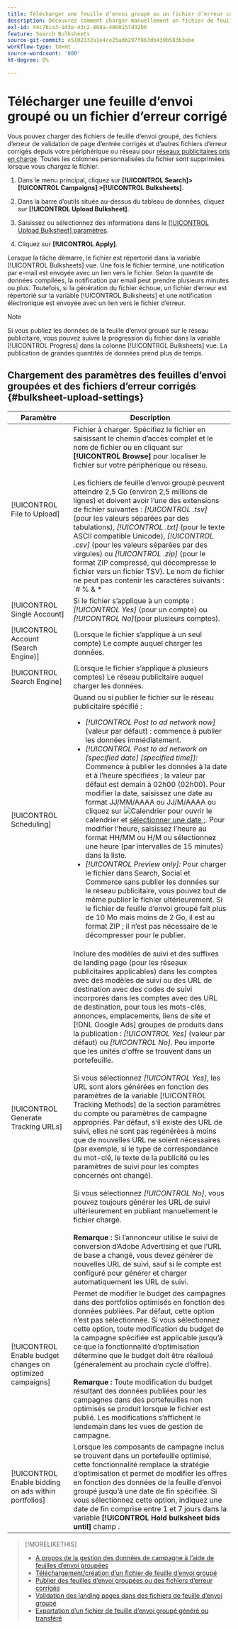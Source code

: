 ```yaml
---
title: Télécharger une feuille d’envoi groupé ou un fichier d’erreur corrigé
description: Découvrez comment charger manuellement un fichier de feuille d’envoi groupé ou un fichier d’erreur de validation de page d’entrée corrigé.
exl-id: 44c76ca3-1d3e-43c2-868a-4868157d32b0
feature: Search Bulksheets
source-git-commit: e5102132a1e4ce25adb297f863db439b583b3ebe
workflow-type: tm+mt
source-wordcount: '800'
ht-degree: 0%

---
```


# Télécharger une feuille d’envoi groupé ou un fichier d’erreur corrigé

Vous pouvez charger des fichiers de feuille d’envoi groupé, des fichiers d’erreur de validation de page d’entrée corrigés et d’autres fichiers d’erreur corrigés depuis votre périphérique ou réseau pour [réseaux publicitaires pris en charge](bulksheet-about.md#bulksheet-functionality-by-network). Toutes les colonnes personnalisées du fichier sont supprimées lorsque vous chargez le fichier.

1. Dans le menu principal, cliquez sur **[!UICONTROL Search]> [!UICONTROL Campaigns] >[!UICONTROL Bulksheets]**.

1. Dans la barre d’outils située au-dessus du tableau de données, cliquez sur **[!UICONTROL Upload Bulksheet]**.

1. Saisissez ou sélectionnez des informations dans le [[!UICONTROL Upload Bulksheet] paramètres](#bulksheet-upload-settings).

1. Cliquez sur **[!UICONTROL Apply]**.

Lorsque la tâche démarre, le fichier est répertorié dans la variable [!UICONTROL Bulksheets] vue. Une fois le fichier terminé, une notification par e-mail est envoyée avec un lien vers le fichier. Selon la quantité de données compilées, la notification par email peut prendre plusieurs minutes ou plus. Toutefois, si la génération du fichier échoue, un fichier d’erreur est répertorié sur la variable [!UICONTROL Bulksheets] et une notification électronique est envoyée avec un lien vers le fichier d’erreur.

>[!NOTE]
>
>Si vous publiez les données de la feuille d’envoi groupé sur le réseau publicitaire, vous pouvez suivre la progression du fichier dans la variable [!UICONTROL Progress] dans la colonne [!UICONTROL Bulksheets] vue. La publication de grandes quantités de données prend plus de temps.

## Chargement des paramètres des feuilles d’envoi groupées et des fichiers d’erreur corrigés {#bulksheet-upload-settings}

| Paramètre | Description |
|----|----|
| [!UICONTROL File to Upload] | Fichier à charger. Spécifiez le fichier en saisissant le chemin d’accès complet et le nom de fichier ou en cliquant sur <b>[!UICONTROL Browse]</b> pour localiser le fichier sur votre périphérique ou réseau.<br><br>Les fichiers de feuille d’envoi groupé peuvent atteindre 2,5 Go (environ 2,5 millions de lignes) et doivent avoir l’une des extensions de fichier suivantes : <i>[!UICONTROL .tsv]</i> (pour les valeurs séparées par des tabulations), <i>[!UICONTROL .txt]</i> (pour le texte ASCII compatible Unicode), <i>[!UICONTROL .csv]</i> (pour les valeurs séparées par des virgules) ou <i>[!UICONTROL .zip]</i> (pour le format ZIP compressé, qui décompresse le fichier vers un fichier TSV). Le nom de fichier ne peut pas contenir les caractères suivants : `# % &amp; * | \ : &quot; &lt; &gt; . ? /`<br><br><b>Conseil :</b> Pour les données contenant des caractères internationaux, utilisez des fichiers au format TSV ou TXT. |
| [!UICONTROL Single Account] | Si le fichier s’applique à un compte : <i>[!UICONTROL Yes]</i> (pour un compte) ou <i>[!UICONTROL No]</i>(pour plusieurs comptes). |
| [!UICONTROL Account (Search Engine)] | (Lorsque le fichier s’applique à un seul compte) Le compte auquel charger les données. |
| [!UICONTROL Search Engine] | (Lorsque le fichier s’applique à plusieurs comptes) Le réseau publicitaire auquel charger les données. |
| [!UICONTROL Scheduling] | Quand ou si publier le fichier sur le réseau publicitaire spécifié :<ul><li><i>[!UICONTROL Post to ad network now]</i> (valeur par défaut) : commence à publier les données immédiatement.</li><li><i>[!UICONTROL Post to ad network on \[specified date\] \[specified time\]]:</i> Commence à publier les données à la date et à l’heure spécifiées ; la valeur par défaut est demain à 02h00 (02h00). Pour modifier la date, saisissez une date au format JJ/MM/AAAA ou JJ/M/AAAA ou cliquez sur ![Calendrier](/help/search-social-commerce/campaign-management/bulksheets/assets/calendar.png "Calendrier") pour ouvrir le calendrier et [sélectionner une date ;](/help/search-social-commerce/common-tasks/navigation-editing-selection/calendar.md). Pour modifier l’heure, saisissez l’heure au format HH/MM ou H/M ou sélectionnez une heure (par intervalles de 15 minutes) dans la liste.</li><li><i>[!UICONTROL Preview only]:</i> Pour charger le fichier dans Search, Social et Commerce sans publier les données sur le réseau publicitaire, vous pouvez tout de même publier le fichier ultérieurement. Si le fichier de feuille d’envoi groupé fait plus de 10 Mo mais moins de 2 Go, il est au format ZIP ; il n’est pas nécessaire de le décompresser pour le publier.</li></ul> |
| [!UICONTROL Generate Tracking URLs] | Inclure des modèles de suivi et des suffixes de landing page (pour les réseaux publicitaires applicables) dans les comptes avec des modèles de suivi ou des URL de destination avec des codes de suivi incorporés dans les comptes avec des URL de destination, pour tous les mots-clés, annonces, emplacements, liens de site et [!DNL Google Ads] groupes de produits dans la publication : <i>[!UICONTROL Yes]</i> (valeur par défaut) ou <i>[!UICONTROL No]</i>. Peu importe que les unités d&#39;offre se trouvent dans un portefeuille.<br><br>Si vous sélectionnez <i>[!UICONTROL Yes]</i>, les URL sont alors générées en fonction des paramètres de la variable [!UICONTROL Tracking Methods] de la section paramètres du compte ou paramètres de campagne appropriés. Par défaut, s’il existe des URL de suivi, elles ne sont pas regénérées à moins que de nouvelles URL ne soient nécessaires (par exemple, si le type de correspondance du mot-clé, le texte de la publicité ou les paramètres de suivi pour les comptes concernés ont changé).<br><br>Si vous sélectionnez <i>[!UICONTROL No]</i>, vous pouvez toujours générer les URL de suivi ultérieurement en publiant manuellement le fichier chargé.<br><br><b>Remarque :</b> Si l’annonceur utilise le suivi de conversion d’Adobe Advertising et que l’URL de base a changé, vous devez générer de nouvelles URL de suivi, sauf si le compte est configuré pour générer et charger automatiquement les URL de suivi. |
| [!UICONTROL Enable budget changes on optimized campaigns] | Permet de modifier le budget des campagnes dans des portfolios optimisés en fonction des données publiées. Par défaut, cette option n’est pas sélectionnée. Si vous sélectionnez cette option, toute modification du budget de la campagne spécifiée est applicable jusqu’à ce que la fonctionnalité d’optimisation détermine que le budget doit être réalloué (généralement au prochain cycle d’offre).<br><br><b>Remarque :</b> Toute modification du budget résultant des données publiées pour les campagnes dans des portefeuilles non optimisés se produit lorsque le fichier est publié. Les modifications s’affichent le lendemain dans les vues de gestion de campagne. |
| [!UICONTROL Enable bidding on ads within portfolios] | Lorsque les composants de campagne inclus se trouvent dans un portefeuille optimisé, cette fonctionnalité remplace la stratégie d’optimisation et permet de modifier les offres en fonction des données de la feuille d’envoi groupé jusqu’à une date de fin spécifiée. Si vous sélectionnez cette option, indiquez une date de fin comprise entre 1 et 7 jours dans la variable **[!UICONTROL Hold bulksheet bids until]** champ . |

>[!MORELIKETHIS]
>
>* [A propos de la gestion des données de campagne à l’aide de feuilles d’envoi groupées](bulksheet-about.md)
>* [Téléchargement/création d’un fichier de feuille d’envoi groupé](bulksheet-download.md)
>* [Publier des feuilles d’envoi groupées ou des fichiers d’erreur corrigés](bulksheet-post.md)
>* [Validation des landing pages dans des fichiers de feuille d’envoi groupé](bulksheet-validate-landing-pages.md)
>* [Exportation d’un fichier de feuille d’envoi groupé généré ou transféré](bulksheet-export.md)
